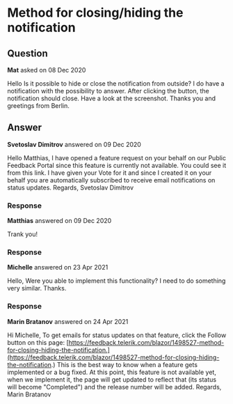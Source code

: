 # Method for closing/hiding the notification

## Question

**Mat** asked on 08 Dec 2020

Hello Is it possible to hide or close the notification from outside? I do have a notification with the possibility to answer. After clicking the button, the notification should close. Have a look at the screenshot. Thanks you and greetings from Berlin.

## Answer

**Svetoslav Dimitrov** answered on 09 Dec 2020

Hello Matthias, I have opened a feature request on your behalf on our Public Feedback Portal since this feature is currently not available. You could see it from this link. I have given your Vote for it and since I created it on your behalf you are automatically subscribed to receive email notifications on status updates. Regards, Svetoslav Dimitrov

### Response

**Matthias** answered on 09 Dec 2020

Trank you!

### Response

**Michelle** answered on 23 Apr 2021

Hello, Were you able to implement this functionality? I need to do something very similar. Thanks.

### Response

**Marin Bratanov** answered on 24 Apr 2021

Hi Michelle, To get emails for status updates on that feature, click the Follow button on this page: [https://feedback.telerik.com/blazor/1498527-method-for-closing-hiding-the-notification.](https://feedback.telerik.com/blazor/1498527-method-for-closing-hiding-the-notification.) This is the best way to know when a feature gets implemented or a bug fixed. At this point, this feature is not available yet, when we implement it, the page will get updated to reflect that (its status will become "Completed") and the release number will be added. Regards, Marin Bratanov
